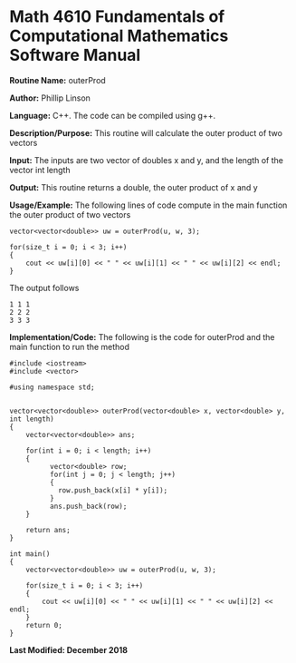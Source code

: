 # Math 4610 Fundamentals of Computational Mathematics Software Manual

**Routine Name:**           outerProd

**Author:** Phillip Linson

**Language:** C++. The code can be compiled using g++.

**Description/Purpose:** This routine will calculate the outer product of two vectors

**Input:** The inputs are two vector of doubles x and y, and the length of the vector int length

**Output:** This routine returns a double, the outer product of x and y

**Usage/Example:** The following lines of code compute in the main function the outer product of two vectors

	vector<vector<double>> uw = outerProd(u, w, 3);
	
	for(size_t i = 0; i < 3; i++)
	{
		cout << uw[i][0] << " " << uw[i][1] << " " << uw[i][2] << endl;
	}
	
The output follows

    1 1 1
    2 2 2
    3 3 3

**Implementation/Code:** The following is the code for outerProd and the main function to run the method

	#include <iostream>
	#include <vector>
  
	#using namespace std;


   	vector<vector<double>> outerProd(vector<double> x, vector<double> y, int length)
   	{
		vector<vector<double>> ans;
		
		for(int i = 0; i < length; i++)
		{
		      vector<double> row;
		      for(int j = 0; j < length; j++)
		      {
		      	row.push_back(x[i] * y[i]);
		      }
		      ans.push_back(row);
		}

		return ans;
	}

	int main()
	{
		vector<vector<double>> uw = outerProd(u, w, 3);
	
		for(size_t i = 0; i < 3; i++)
		{
			cout << uw[i][0] << " " << uw[i][1] << " " << uw[i][2] << endl;
		}
		return 0;
	}

**Last Modified: December 2018**
